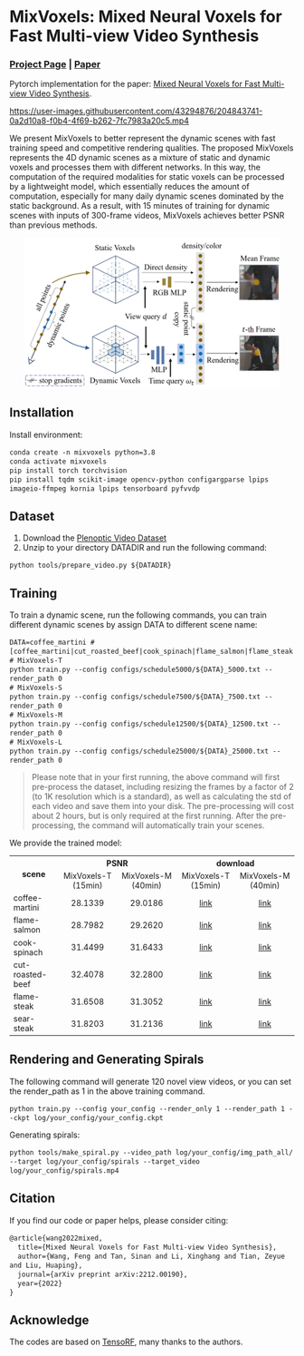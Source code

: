 # MixVoxels: Mixed Neural Voxels for Fast Multi-view Video Synthesis
### [Project Page](https://fengres.github.io/mixvoxels/)  |  [Paper](https://arxiv.org/pdf/2212.00190.pdf)

Pytorch implementation for the paper: [Mixed Neural Voxels for Fast Multi-view Video Synthesis](https://arxiv.org/pdf/2212.00190.pdf). 

https://user-images.githubusercontent.com/43294876/204843741-0a2d10a8-f0b4-4f69-b262-7fc7983a20c5.mp4

We present MixVoxels to better represent the dynamic scenes with fast training speed and competitive rendering qualities. 
The proposed MixVoxels represents the 4D dynamic scenes as a mixture of static and dynamic voxels and processes them with different networks. 
In this way, the computation of the required modalities for static voxels can be processed by a lightweight model, 
which essentially reduces the amount of computation, 
especially for many daily dynamic scenes dominated by the static background. 
As a result, with 15 minutes of training for dynamic scenes with inputs of 300-frame videos, MixVoxels achieves better PSNR than previous methods.

<div align="center">
<img src="tools/mixvoxels.png" width="450" align="center"/>
</div>

## Installation

Install environment:
```
conda create -n mixvoxels python=3.8
conda activate mixvoxels
pip install torch torchvision
pip install tqdm scikit-image opencv-python configargparse lpips imageio-ffmpeg kornia lpips tensorboard pyfvvdp
```

## Dataset
1. Download the [Plenoptic Video Dataset](https://github.com/facebookresearch/Neural_3D_Video)
2. Unzip to your directory DATADIR and run the following command:
  ```
  python tools/prepare_video.py ${DATADIR}
  ```

## Training

To train a dynamic scene, run the following commands, you can train different dynamic scenes by assign DATA to different scene name:
```
DATA=coffee_martini # [coffee_martini|cut_roasted_beef|cook_spinach|flame_salmon|flame_steak|sear_steak]
# MixVoxels-T
python train.py --config configs/schedule5000/${DATA}_5000.txt --render_path 0
# MixVoxels-S
python train.py --config configs/schedule7500/${DATA}_7500.txt --render_path 0
# MixVoxels-M
python train.py --config configs/schedule12500/${DATA}_12500.txt --render_path 0
# MixVoxels-L
python train.py --config configs/schedule25000/${DATA}_25000.txt --render_path 0
```
> Please note that in your first running, the above command will first pre-process the dataset, including resizing the frames by a factor of 2 (to 1K resolution which is a standard), as well as calculating the std of each video and save them into your disk. The pre-processing will cost about 2 hours, but is only required at the first running. After the pre-processing, the command will automatically train your scenes.  


We provide the trained model:
<table>
<tr>
    <th rowspan="2">scene</th>
    <th colspan="2">PSNR</th>
    <th colspan="2">download</th>
</tr>
<tr>
<td style="text-align: center">MixVoxels-T (15min)</td>
<td style="text-align: center">MixVoxels-M (40min)</td>
<td style="text-align: center">MixVoxels-T (15min)</td>
<td style="text-align: center">MixVoxels-M (40min)</td>
</tr>
<tr>
<td>coffee-martini</td>
<td style="text-align: center">28.1339</td>
<td style="text-align: center">29.0186</td>
<td style="text-align: center"><a href="https://drive.google.com/file/d/1rB2Qfcp3GUQg2KiygZZ8lE-hEIOmGvm3/view?usp=share_link">link</a></td>
<td style="text-align: center"><a href="https://drive.google.com/file/d/1REt2A9yFk_4QJvxNqqcxYkMlka2IeVN0/view?usp=sharing">link</a></td>
</tr>
<tr>
<td>flame-salmon</td>
<td style="text-align: center">28.7982</td>
<td style="text-align: center">29.2620</td>
<td style="text-align: center"><a href="https://drive.google.com/file/d/1SxeyqYS9mN7ySxL5vdSXKLvfbdAPzrz5/view?usp=share_link">link</a></td>
<td style="text-align: center"><a href="https://drive.google.com/file/d/1VsCJvHMrDqWiN2nVDGb6NldINF3111G2/view?usp=sharing">link</a></td>
</tr>
<tr>
<td>cook-spinach</td>
<td style="text-align: center">31.4499</td>
<td style="text-align: center">31.6433</td>
<td style="text-align: center"><a href="https://drive.google.com/file/d/1hyZeD8UZDe1XLfz4GTXC_LHKOnPqw86W/view?usp=sharing">link</a></td>
<td style="text-align: center"><a href="https://drive.google.com/file/d/11pwDxlqoKTEl1Qb2Lz8WTFH5ISB1z6Mb/view?usp=sharing">link</a></td>
</tr>
<tr>
<td>cut-roasted-beef</td>
<td style="text-align: center">32.4078</td>
<td style="text-align: center">32.2800</td>
<td style="text-align: center"><a href="https://drive.google.com/file/d/1dWA4OYDbwL0OFJ8WJ0rn1VuseP2yMjk7/view?usp=share_link">link</a></td>
<td style="text-align: center"><a href="https://drive.google.com/file/d/1hgVgJhkWqusqoLXYovr4CF35tKyd8y7N/view?usp=share_link">link</a></td>
</tr>
<tr>
<td>flame-steak</td>
<td style="text-align: center">31.6508</td>
<td style="text-align: center">31.3052</td>
<td style="text-align: center"><a href="https://drive.google.com/file/d/1k4x3Q0BYDFc-r6tWqKgNeXR9A-idZjyZ/view?usp=share_link">link</a></td>
<td style="text-align: center"><a href="https://drive.google.com/file/d/1oDAF1hObpB_8FwSn4TZhGsN2f_UG-bmu/view?usp=share_link">link</a></td>
</tr>
<tr>
<td>sear-steak</td>
<td style="text-align: center">31.8203</td>
<td style="text-align: center">31.2136</td>
<td style="text-align: center"><a href="https://drive.google.com/file/d/1qXTbOTd91-ZFKJXxUUa7N_T2VsaToz3j/view?usp=share_link">link</a></td>
<td style="text-align: center"><a href="https://drive.google.com/file/d/1noVyfJ00G8yIAGLRLBjWt1beTs8L6baE/view?usp=share_link">link</a></td>
</tr>

</table>

## Rendering and Generating Spirals
The following command will generate 120 novel view videos, or you can set the render_path as 1 in the above training command.
```
python train.py --config your_config --render_only 1 --render_path 1 --ckpt log/your_config/your_config.ckpt
```
Generating spirals:
```
python tools/make_spiral.py --video_path log/your_config/img_path_all/ --target log/your_config/spirals --target_video log/your_config/spirals.mp4
```


## Citation
If you find our code or paper helps, please consider citing:
```
@article{wang2022mixed,
  title={Mixed Neural Voxels for Fast Multi-view Video Synthesis},
  author={Wang, Feng and Tan, Sinan and Li, Xinghang and Tian, Zeyue and Liu, Huaping},
  journal={arXiv preprint arXiv:2212.00190},
  year={2022}
}
```

## Acknowledge
The codes are based on [TensoRF](https://github.com/apchenstu/TensoRF), many thanks to the authors. 
